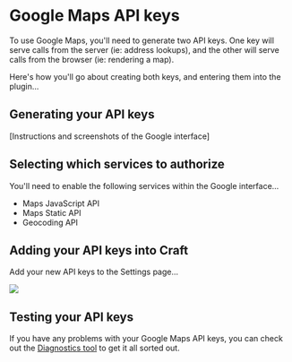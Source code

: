 # Google Maps API keys

To use Google Maps, you'll need to generate two API keys. One key will serve calls from the server (ie: address lookups), and the other will serve calls from the browser (ie: rendering a map).

Here's how you'll go about creating both keys, and entering them into the plugin...

## Generating your API keys

[Instructions and screenshots of the Google interface]

## Selecting which services to authorize

You'll need to enable the following services within the Google interface...

- Maps JavaScript API
- Maps Static API
- Geocoding API

## Adding your API keys into Craft

Add your new API keys to the Settings page...

![](/images/getting-started/api-fields.png)


## Testing your API keys

If you have any problems with your Google Maps API keys, you can check out the [Diagnostics tool](/getting-started/diagnostics.md#testing-your-google-maps-api-keys) to get it all sorted out.
